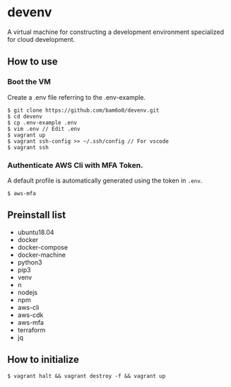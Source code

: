 # devenv
A virtual machine for constructing a development environment specialized for cloud development.


## How to use
###  Boot the VM
Create a .env file referring to the .env-example.
```
$ git clone https://github.com/bam6o0/devenv.git
$ cd devenv
$ cp .env-example .env
$ vim .env // Edit .env
$ vagrant up
$ vagrant ssh-config >> ~/.ssh/config // For vscode
$ vagrant ssh
```
### Authenticate AWS Cli with MFA Token.
A default profile is automatically generated using the token in `.env`.
```
$ aws-mfa
```
### 

## Preinstall list
+ ubuntu18.04
+ docker
+ docker-compose
+ docker-machine
+ python3
+ pip3
+ venv
+ n
+ nodejs
+ npm
+ aws-cli
+ aws-cdk
+ aws-mfa
+ terraform
+ jq

## How to initialize
```
$ vagrant halt && vagrant destroy -f && vagrant up
```
